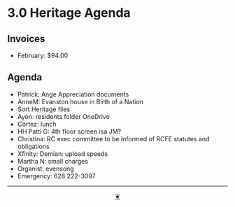# 3.0 Heritage Agenda

## Invoices

* February: $94.00

## Agenda

* Patrick: Ange Appreciation documents
* AnneM: Evanston house in Birth of a Nation
* Sort Heritage files
* Ayon: residents folder OneDrive
* Cortez: lunch
* HH Patti G: 4th floor screen isa JM?
* Christina: RC exec committee to be informed of RCFE statutes and obligations
* Xfinity: Demian: upload speeds
* Martha N: small charges
* Organist: evensong
* Emergency: 628 222-3097

***

<center title="Hello! Click me to go up to the top"><a class="aDingbat" href="javascript:window.scrollTo(0,0);">❦</a></center>